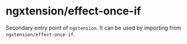 # ngxtension/effect-once-if

Secondary entry point of `ngxtension`. It can be used by importing from `ngxtension/effect-once-if`.
